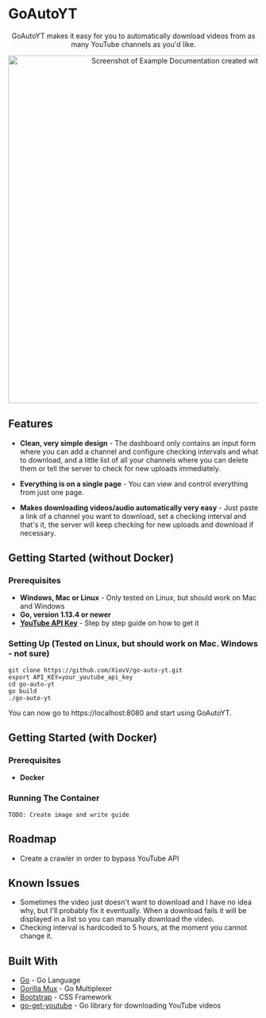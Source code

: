 # GoAutoYT
<p align="center">GoAutoYT makes it easy for you to automatically download videos from as many YouTube channels as you'd like.</p>

<p align="center"><img src="https://raw.githubusercontent.com/XiovV/go-auto-yt/master/demo.png" width=700 alt="Screenshot of Example Documentation created with Slate"></p>

Features
------------
* **Clean, very simple design** - The dashboard only contains an input form where you can add a channel and configure checking intervals and what to download, and a little list of all your channels where you can delete them or tell the server to check for new uploads immediately.

* **Everything is on a single page** - You can view and control everything from just one page. 

* **Makes downloading videos/audio automatically very easy** - Just paste a link of a channel you want to download, set a checking interval and that's it, the server will keep checking for new uploads and download if necessary.

Getting Started (without Docker)
------------
### Prerequisites
* **Windows, Mac or Linux** - Only tested on Linux, but should work on Mac and Windows
* **Go, version 1.13.4 or newer**
* **[YouTube API Key](https://www.slickremix.com/docs/get-api-key-for-youtube/)** - Step by step guide on how to get it

### Setting Up (Tested on Linux, but should work on Mac. Windows - not sure)
```
git clone https://github.com/XiovV/go-auto-yt.git
export API_KEY=your_youtube_api_key
cd go-auto-yt
go build
./go-auto-yt
```

You can now go to https://localhost:8080 and start using GoAutoYT.

Getting Started (with Docker)
------------
### Prerequisites
* **Docker**

### Running The Container
```
TODO: Create image and write guide
```

## Roadmap
* Create a crawler in order to bypass YouTube API

## Known Issues
* Sometimes the video just doesn't want to download and I have no idea why, but I'll probably fix it eventually. When a download fails it will be displayed in a list so you can manually download the video.
* Checking interval is hardcoded to 5 hours, at the moment you cannot change it.

## Built With
* [Go](https://golang.org/) - Go Language
* [Gorilla Mux](https://github.com/gorilla/mux) - Go Multiplexer
* [Bootstrap](https://getbootstrap.com/) - CSS Framework
* [go-get-youtube](https://github.com/knadh/go-get-youtube) - Go library for downloading YouTube videos